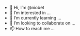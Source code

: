 - 👋 Hi, I’m @niobet
- 👀 I’m interested in ...
- 🌱 I’m currently learning ...
- 💞️ I’m looking to collaborate on ...
- 📫 How to reach me ...

<!---
niobet/niobet is a ✨ special ✨ repository because its `README.md` (this file) appears on your GitHub profile.
You can click the Preview link to take a look at your changes.
--->
